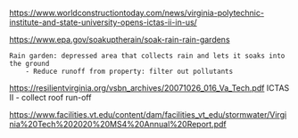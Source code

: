 https://www.worldconstructiontoday.com/news/virginia-polytechnic-institute-and-state-university-opens-ictas-ii-in-us/

https://www.epa.gov/soakuptherain/soak-rain-rain-gardens

    Rain garden: depressed area that collects rain and lets it soaks into the ground 
        - Reduce runoff from property: filter out pollutants

https://resilientvirginia.org/vsbn_archives/20071026_016_Va_Tech.pdf
ICTAS II - collect roof run-off

https://www.facilities.vt.edu/content/dam/facilities_vt_edu/stormwater/Virginia%20Tech%202020%20MS4%20Annual%20Report.pdf